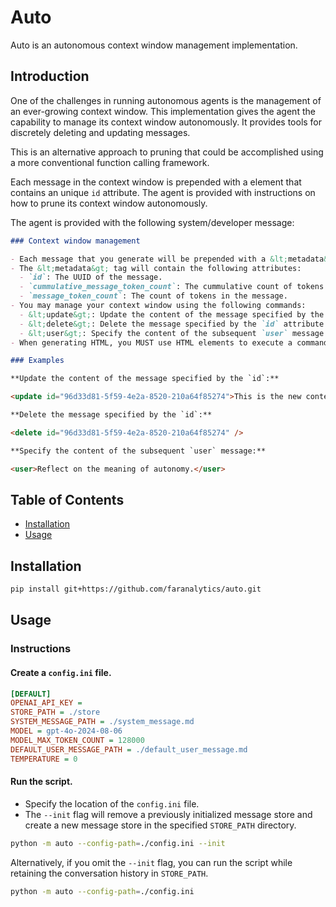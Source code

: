 # Auto

Auto is an autonomous context window management implementation.

## Introduction

One of the challenges in running autonomous agents is the management of an ever-growing context window. This implementation gives the agent the capability to manage its context window autonomously. It provides tools for discretely deleting and updating messages.

This is an alternative approach to pruning that could be accomplished using a more conventional function calling framework.

Each message in the context window is prepended with a <metadata> element that contains an unique `id` attribute. The agent is provided with instructions on how to prune its context window autonomously.

The agent is provided with the following system/developer message:

```md
### Context window management

- Each message that you generate will be prepended with a &lt;metadata&gt; tag by an external system.
- The &lt;metadata&gt; tag will contain the following attributes:
  - `id`: The UUID of the message.
  - `cummulative_message_token_count`: The cummulative count of tokens up to the message.
  - `message_token_count`: The count of tokens in the message.
- You may manage your context window using the following commands:
  - &lt;update&gt;: Update the content of the message specified by the `id` attribute.
  - &lt;delete&gt;: Delete the message specified by the `id` attribute.
  - &lt;user&gt;: Specify the content of the subsequent `user` message.
- When generating HTML, you MUST use HTML elements to execute a command - otherwise you MUST use HTML entities.

### Examples

**Update the content of the message specified by the `id`:**

<update id="96d33d81-5f59-4e2a-8520-210a64f85274">This is the new content.</update>

**Delete the message specified by the `id`:**

<delete id="96d33d81-5f59-4e2a-8520-210a64f85274" />

**Specify the content of the subsequent `user` message:**

<user>Reflect on the meaning of autonomy.</user>
```

## Table of Contents

- [Installation](#installation)
- [Usage](#usage)

## Installation

```bash
pip install git+https://github.com/faranalytics/auto.git
```

## Usage

### Instructions

#### Create a `config.ini` file.

```ini
[DEFAULT]
OPENAI_API_KEY =
STORE_PATH = ./store
SYSTEM_MESSAGE_PATH = ./system_message.md
MODEL = gpt-4o-2024-08-06
MODEL_MAX_TOKEN_COUNT = 128000
DEFAULT_USER_MESSAGE_PATH = ./default_user_message.md
TEMPERATURE = 0
```

#### Run the script.

- Specify the location of the `config.ini` file.
- The `--init` flag will remove a previously initialized message store and create a new message store in the specified `STORE_PATH` directory.

```bash
python -m auto --config-path=./config.ini --init
```

Alternatively, if you omit the `--init` flag, you can run the script while retaining the conversation history in `STORE_PATH`.

```bash
python -m auto --config-path=./config.ini
```
